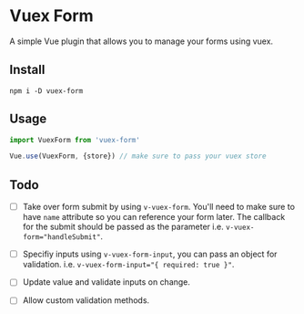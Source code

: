 # Vuex Form

A simple Vue plugin that allows you to manage your forms using vuex.

## Install

`npm i -D vuex-form`

## Usage

```javascript
import VuexForm from 'vuex-form'

Vue.use(VuexForm, {store}) // make sure to pass your vuex store
```

## Todo

- [ ] Take over form submit by using `v-vuex-form`.  You'll need to make sure to have
`name` attribute so you can reference your form later.  The callback for the
submit should be passed as the parameter i.e. `v-vuex-form="handleSubmit"`.

- [ ] Specifiy inputs using `v-vuex-form-input`, you can pass an object for
validation.  i.e. `v-vuex-form-input="{ required: true }"`.

- [ ] Update value and validate inputs on change.

- [ ] Allow custom validation methods.
